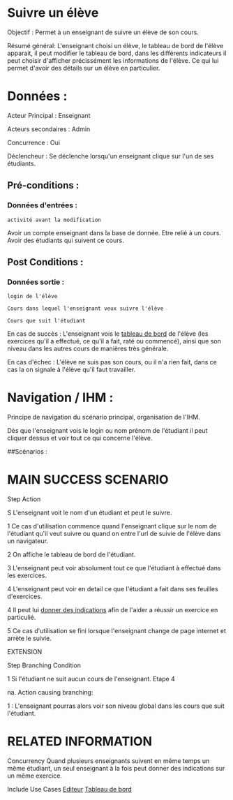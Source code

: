 # Suivre un élève

Objectif :  Permet à un enseignant de suivre un élève de son cours.

Résumé général: L'enseignant choisi un élève, le tableau de bord de l'élève apparait, il peut modifier le tableau de bord, dans les différents indicateurs il peut choisir d'afficher précissément les informations de l'élève. Ce qui lui permet d'avoir des détails sur un élève en particulier.

# Données :

Acteur Principal : Enseignant

Acteurs secondaires : Admin

Concurrence : Oui

Déclencheur : Se déclenche lorsqu'un enseignant clique sur l'un de ses étudiants.

## Pré-conditions :

### Données d'entrées :

	activité avant la modification

Avoir un compte enseignant dans la base de donnée.
Etre relié à un cours.
Avoir des étudiants qui suivent ce cours.


## Post Conditions :

### Données sortie :
	login de l'élève

	Cours dans lequel l'enseignant veux suivre l'élève

	Cours que suit l'étudiant


En cas de succès : L'enseignant vois le [tableau de bord](/tableaudebors.md) de l'élève (les exercices qu'il a effectué, ce qu'il a fait, raté ou commencé), ainsi que son niveau dans les autres cours de manières très générale.

En cas d'échec : L'élève ne suis pas son cours, ou il n'a rien fait, dans ce cas la on signale à l'élève qu'il faut travailler.

# Navigation / IHM  :

Principe de navigation du scénario principal, organisation de l'IHM.

Dès que l'enseignant vois le login ou nom prénom de l'étudiant il peut cliquer dessus et voir tout ce qui concerne l'élève.

##Scénarios :

# MAIN SUCCESS SCENARIO

Step    Action

S    L'enseignant voit le nom d'un étudiant et peut le suivre.

1    Ce cas d'utilisation commence quand l'enseignant clique sur le nom de l'étudiant qu'il veut suivre ou quand on entre l'url de suivie de l'élève dans un navigateur.

2    On affiche le tableau de bord de l'étudiant.

3    L'enseignant peut voir absolument tout ce que l'étudiant à effectué dans les exercices.

4	 L'enseignant peut voir en detail ce que l'étudiant a fait dans ses feuilles d'exercices.

4	 Il peut lui [donner des indications](/editeur.md) afin de l'aider a réussir un exercice en particulié.

5    Ce cas d'utilisation se fini lorsque l'enseignant change de page internet et arrète le suivie.

EXTENSION 

Step    Branching Condition

1	 Si l'étudiant ne suit aucun cours de l'enseignant. Etape 4

na.  Action causing branching:

1 : L'enseignant pourras alors voir son niveau global dans les cours que suit l'étudiant.


# RELATED INFORMATION

Concurrency    Quand plusieurs enseignants suivent en même temps un même étudiant, un seul enseignant à la fois peut donner des indications sur un même exercice.

Include Use Cases    [Editeur](/editeur.md) [Tableau de bord](/tableaudebord.md)
 
<!---
Author : Jordan
Validator : 
-->